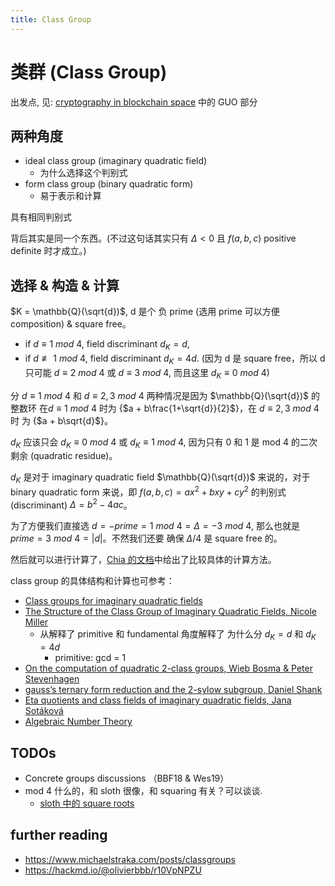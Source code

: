```yaml
---
title: Class Group
---
```


# 类群 (Class Group)

出发点, 见: [cryptography in blockchain space](/technical/blockchain/blockchain-crypto) 中的 GUO 部分

## 两种角度

+ ideal class group (imaginary quadratic field)
    * 为什么选择这个判别式
+ form class group (binary quadratic form)
    * 易于表示和计算

具有相同判别式

背后其实是同一个东西。(不过这句话其实只有 $\Delta < 0$ 且 $f(a, b, c)$  positive definite 时才成立。)

## 选择 & 构造 & 计算

$K = \mathbb{Q}(\sqrt{d})$, d 是个 负 prime (选用 prime 可以方便 composition) & square free。

+ if $d \equiv 1\ mod\ 4$, field discriminant $d_K = d$,
+ if $d \not\equiv 1\ mod\ 4$, field discriminant $d_K = 4d$. (因为 d 是 square free，所以 d 只可能 $d \equiv 2\ mod\ 4$ 或 $d \equiv 3\ mod\ 4$, 而且这里 $d_K \equiv 0\ mod\ 4$)

分 $d \equiv 1\ mod\ 4$ 和 $d\equiv 2, 3\ mod\ 4$ 两种情况是因为 $\mathbb{Q}(\sqrt{d})$ 的整数环 在$d \equiv 1\ mod\ 4$ 时为 \{$a + b\frac{1+\sqrt{d}}{2}$\}，在 $d\equiv 2, 3\ mod\ 4$ 时 为 \{$a + b\sqrt{d}$\}。

$d_K$ 应该只会 $d_K \equiv 0\ mod\ 4$ 或 $d_K \equiv 1\ mod\ 4$, 因为只有 0 和 1 是 mod 4 的二次剩余 (quadratic residue)。

$d_K$ 是对于 imaginary quadratic field $\mathbb{Q}(\sqrt{d})$ 来说的，对于 binary quadratic form 来说，即 $f(a, b, c) = ax^2 + bxy + cy^2$ 的判别式 (discriminant) $\Delta = b^2 - 4ac$。

为了方便我们直接选 $d = -prime = 1\ mod\ 4 = \Delta = -3\ mod\ 4$, 那么也就是 $prime = 3\ mod\ 4 = |d|$。不然我们还要 确保 $\Delta / 4$ 是 square free 的。

然后就可以进行计算了，[Chia 的文档](https://github.com/Chia-Network/vdf-competition/blob/master/classgroups.pdf)中给出了比较具体的计算方法。

class group 的具体结构和计算也可参考：
+ [Class groups for imaginary quadratic fields](http://math.stanford.edu/~conrad/676Page/handouts/picgroup.pdf)
+ [The Structure of the Class Group of Imaginary Quadratic Fields, Nicole Miller](http://citeseerx.ist.psu.edu/viewdoc/download?doi=10.1.1.590.2666&rep=rep1&type=pdf)
    * 从解释了 primitive 和 fundamental 角度解释了 为什么分 $d_K = d$ 和 $d_K = 4d$
        - primitive: gcd = 1
+ [On the computation of quadratic 2-class groups, Wieb Bosma & Peter Stevenhagen](https://www.math.ru.nl/~bosma/pubs/JTNB1996.pdf)
+ [gauss’s ternary form reduction and the 2-sylow subgroup, Daniel Shank](https://www.ams.org/journals/mcom/1971-25-116/S0025-5718-1971-0297737-4/S0025-5718-1971-0297737-4.pdf)
+ [Eta quotients and class fields of imaginary quadratic fields, Jana Sotáková](https://www.math.u-bordeaux.fr/~ybilu/algant/documents/theses/Sotakova.pdf)
+ [Algebraic Number Theory](https://people.math.umass.edu/~weston/cn/notes.pdf)

## TODOs
+ Concrete groups  discussions （BBF18    &   Wes19）
+ mod 4 什么的，和 sloth 很像，和 squaring 有关？可以谈谈.
    * [sloth 中的 square roots](http://course1.winona.edu/eerrthum/math347/SquareRoots.pdf)

## further reading
+ https://www.michaelstraka.com/posts/classgroups
+ https://hackmd.io/@olivierbbb/r10VpNPZU
